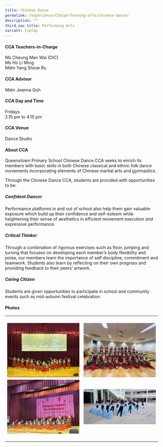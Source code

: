 ```yaml
---
title: Chinese Dance
permalink: /experience/CCA/performing-arts/chinese-dance/
description: ""
third_nav_title: Performing Arts
variant: tiptap
---
```

<h4><strong>CCA Teachers-in-Charge</strong></h4>
<p>Ms Cheung Man Wai (OIC)
<br>Ms Ho Li Ming
<br>Mdm Yang Shiow Ru</p>
<h4><strong>CCA Advisor</strong></h4>
<p>Mdm Jeanna Goh</p>
<h4><strong>CCA Day and Time</strong></h4>
<p>Fridays
<br>2.15 pm to 4.15 pm</p>
<h4><strong>CCA Venue</strong></h4>
<p>Dance Studio</p>
<h4><strong>About CCA</strong></h4>
<p>Queenstown Primary School Chinese Dance CCA seeks to enrich its members
with basic skills in both Chinese classical and ethnic folk dance movements
incorporating elements of Chinese martial arts and gymnastics.</p>
<p>Through the Chinese Dance CCA, students are provided with opportunities
to be:</p>
<h5><strong>Confident Dancer</strong></h5>
<p>Performance platforms in and out of school also help them gain valuable
exposure which build up their confidence and self-esteem while heightening
their sense of aesthetics in efficient movement execution and expressive
performance.</p>
<h5><strong>Critical Thinker</strong></h5>
<p>Through a combination of rigorous exercises such as floor, jumping and
turning that focuses on developing each member’s body flexibility and poise,
our members learn the importance of self discipline, commitment and teamwork.
Students also learn by reflecting on their own progress and providing feedback
to their peers’ artwork.</p>
<h5><strong>Caring Citizen</strong></h5>
<p>Students are given opportunities to participate in school and community
events such as mid-autumn festival celebration.</p>
<h4><strong>Photos</strong></h4>
<table style="minWidth: 50px">
<colgroup>
<col>
<col>
</colgroup>
<tbody>
<tr>
<th rowspan="1" colspan="1">
<p></p>
</th>
<th rowspan="1" colspan="1">
<p></p>
</th>
</tr>
<tr>
<td rowspan="1" colspan="1">
<div class="isomer-image-wrapper">
<img style="width: 100%" height="auto" width="100%" alt="" src="/images/CCA ChineseDance/2025_Chinese_Dance_1.jpg">
</div>
</td>
<td rowspan="1" colspan="1">
<div class="isomer-image-wrapper">
<img style="width: 100%" height="auto" width="100%" alt="" src="/images/CCA ChineseDance/2025_Chinese_Dance_2.jpg">
</div>
</td>
</tr>
<tr>
<td rowspan="1" colspan="1">
<div class="isomer-image-wrapper">
<img style="width: 100%" height="auto" width="100%" alt="" src="/images/CCA ChineseDance/2025_Chinese_Dance_3.jpg">
</div>
</td>
<td rowspan="1" colspan="1">
<div class="isomer-image-wrapper">
<img style="width: 100%" height="auto" width="100%" alt="" src="/images/CCA ChineseDance/2025_Chinese_Dance_4.jpg">
</div>
</td>
</tr>
<tr>
<td rowspan="1" colspan="1">
<p></p>
</td>
<td rowspan="1" colspan="1">
<p></p>
</td>
</tr>
</tbody>
</table>
<p></p>